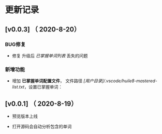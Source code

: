 # 更新记录

## [v0.0.3] （ 2020-8-20）

### BUG修复

- 修复 升级后 *已掌握单词列表* 丢失的问题

### 新增功能

- 增加 **已掌握单词配置文件**， 文件路径 *[用户目录]/.vscode/huile8-mastered-list.txt*，设置已掌握单词：

## [v0.0.1] （ 2020-8-19）

- 预览版本上线

- 打开源码会自动分析包含的单词